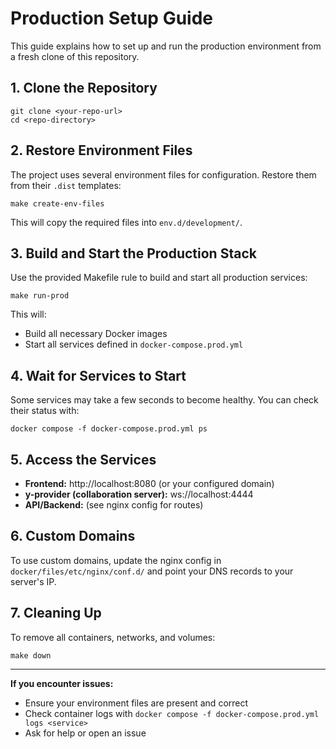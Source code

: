 # Production Setup Guide

This guide explains how to set up and run the production environment from a fresh clone of this repository.

## 1. Clone the Repository

```
git clone <your-repo-url>
cd <repo-directory>
```

## 2. Restore Environment Files

The project uses several environment files for configuration. Restore them from their `.dist` templates:

```
make create-env-files
```

This will copy the required files into `env.d/development/`.

## 3. Build and Start the Production Stack

Use the provided Makefile rule to build and start all production services:

```
make run-prod
```

This will:
- Build all necessary Docker images
- Start all services defined in `docker-compose.prod.yml`

## 4. Wait for Services to Start

Some services may take a few seconds to become healthy. You can check their status with:

```
docker compose -f docker-compose.prod.yml ps
```

## 5. Access the Services

- **Frontend:** http://localhost:8080 (or your configured domain)
- **y-provider (collaboration server):** ws://localhost:4444
- **API/Backend:** (see nginx config for routes)

## 6. Custom Domains

To use custom domains, update the nginx config in `docker/files/etc/nginx/conf.d/` and point your DNS records to your server's IP.

## 7. Cleaning Up

To remove all containers, networks, and volumes:

```
make down
```

---

**If you encounter issues:**
- Ensure your environment files are present and correct
- Check container logs with `docker compose -f docker-compose.prod.yml logs <service>`
- Ask for help or open an issue 
